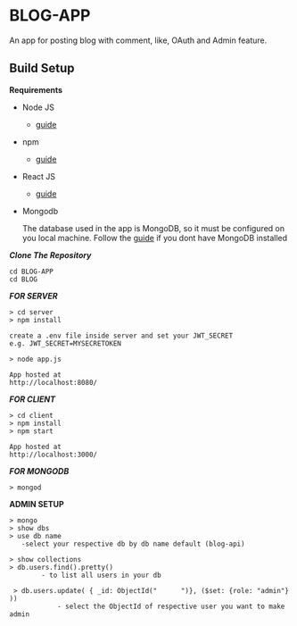 # BLOG-APP

An app for posting  blog  with comment, like, OAuth  and  Admin feature.


## Build Setup

**Requirements**

- Node JS
  
  - [guide](https://nodejs.org/en/download/)
  
  
- npm
  
  - [guide](https://docs.npmjs.com/cli/install)
  
  
 - React JS 
  
   - [guide](https://reactjs.org/docs/create-a-new-react-app.html)
  
  
  
- Mongodb

  The database used in the app is MongoDB, so it must be configured on you local machine. Follow the [guide](https://docs.mongodb.com/manual/administration/install-on-linux/) if you dont have   MongoDB installed

***Clone The Repository***


```
cd BLOG-APP
cd BLOG

```

***FOR SERVER***

```
> cd server
> npm install

create a .env file inside server and set your JWT_SECRET
e.g. JWT_SECRET=MYSECRETOKEN

> node app.js

App hosted at 
http://localhost:8080/

```

***FOR CLIENT***

```
> cd client
> npm install
> npm start

App hosted at 
http://localhost:3000/

```
***FOR MONGODB***

```
> mongod
````

**ADMIN SETUP**

```
> mongo
> show dbs
> use db name
   -select your respective db by db name default (blog-api)
 
> show collections
> db.users.find().pretty()
        - to list all users in your db
        
 > db.users.update( { _id: ObjectId("      ")}, ($set: {role: "admin"} ))
            - select the ObjectId of respective user you want to make admin
            
  ```
